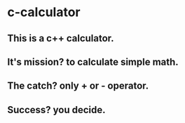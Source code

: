 # c-calculator

## This is a c++ calculator.

## It's mission? to calculate simple math.

## The catch? only + or - operator.

## Success? you decide.
